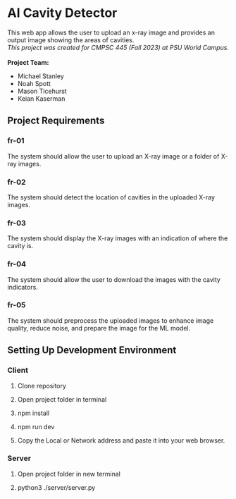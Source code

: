 # AI Cavity Detector
This web app allows the user to upload an x-ray image and provides an 
output image showing the areas of cavities.
<br/>
*This project was created for CMPSC 445 (Fall 2023) at PSU World Campus.*
<br/>
<br/>
**Project Team:**
- Michael Stanley
- Noah Spott
- Mason Ticehurst
- Keian Kaserman

## Project Requirements
### fr-01
The system should allow the user to upload an X-ray image or a folder of X-ray images.

### fr-02
The system should detect the location of cavities in the uploaded X-ray images.

### fr-03
The system should display the X-ray images with an indication of where the cavity is.

### fr-04
The system should allow the user to download the images with the cavity indicators.

### fr-05
The system should preprocess the uploaded images to enhance image quality, reduce noise, and prepare the image for the ML model.

## Setting Up Development Environment
### Client
1. Clone repository
   
2. Open project folder in terminal

3. npm install

4. npm run dev

5. Copy the Local or Network address and paste it into your web browser.

### Server
1. Open project folder in new terminal

2. python3 ./server/server.py